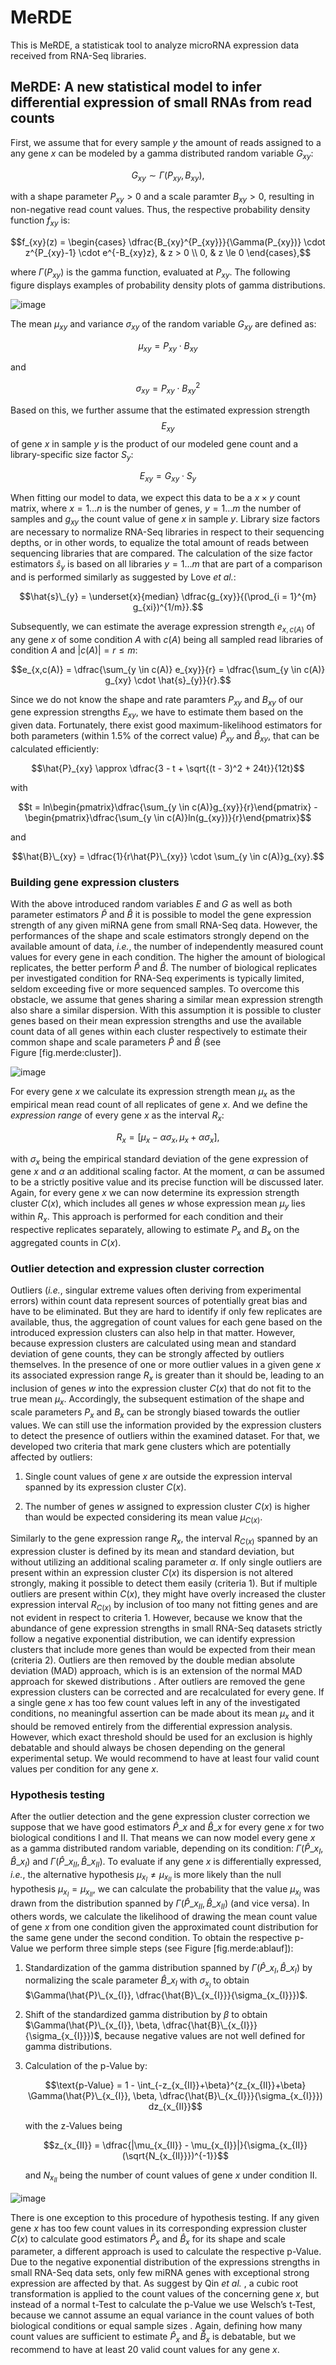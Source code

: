 # MeRDE
This is MeRDE, a statisticak tool to analyze microRNA expression data received from RNA-Seq libraries.

## MeRDE: A new statistical model to infer differential expression of small RNAs from read counts
First, we assume that for every sample *y* the amount of reads assigned to a any gene *x* can be modeled by a gamma distributed random variable $G_{xy}$:

$$G_{xy}\sim\Gamma(P_{xy}, B_{xy}),$$

with a shape parameter $P_{xy} > 0$ and a scale paramter $B_{xy} > 0$, resulting in non-negative read count values. Thus, the respective probability density function $f_{xy}$ is:

$$f_{xy}(z) = \begin{cases}
    \dfrac{B_{xy}^{P_{xy}}}{\Gamma(P_{xy})} \cdot z^{P_{xy}-1} \cdot e^{-B_{xy}z}, & z > 0 \\
    0, & z \le 0
    \end{cases},$$

where $\Gamma(P_{xy})$ is the gamma function, evaluated at $P_{xy}$. The following figure displays examples of probability density plots of gamma distributions.

![image](https://github.com/EmanuelBarth/MeRDE/blob/master/gamma_pdf.png)

The mean $\mu_{xy}$ and variance $\sigma_{xy}$ of the random variable $G_{xy}$ are defined as:

$$\mu_{xy} = P_{xy} \cdot B_{xy}$$ 

and 

$$\sigma_{xy} = P_{xy} \cdot B_{xy}^{2}$$

Based on this, we further assume that the estimated expression strength $$E_{xy}$$ of gene *x* in sample *y* is the product of our modeled gene count and a library-specific size factor $S_y$:

$$E_{xy} = G_{xy} \cdot S_y$$

When fitting our model to data, we expect this data to be a $x \times y$ count matrix, where $x = 1 \dots n$ is the number of genes, $y = 1 \dots m$ the number of samples and $g_{xy}$ the count value of gene $x$ in sample $y$. Library size factors are necessary to normalize RNA-Seq libraries in respect to their sequencing depths, or in other words, to equalize the total amount of reads between sequencing libraries that are compared. The calculation of the size factor estimators $\hat{s}_{y}$ is based on all libraries $y = 1 \dots m$ that are part of a comparison and is performed similarly as suggested by Love *et al.*:

$$\hat{s}\_{y} = \underset{x}{median} \dfrac{g_{xy}}{(\prod_{i = 1}^{m} g_{xi})^{1/m}}.$$

Subsequently, we can estimate the average expression strength $e_{x,c(A)}$ of any gene *x* of some condition *A* with $c(A)$ being all sampled read libraries of condition *A* and $|c(A)| = r \le m$:

$$e_{x,c(A)} = \dfrac{\sum_{y \in c(A)} e_{xy}}{r} = \dfrac{\sum_{y \in c(A)} g_{xy} \cdot \hat{s}_{y}}{r}.$$

Since we do not know the shape and rate paramters $P_{xy}$ and $B_{xy}$ of our gene expression strengths $E_{xy}$, we have to estimate them based on the given data. Fortunately, there exist good maximum-likelihood estimators for both parameters (within 1.5% of the correct value) $\hat{P}_{xy}$ and $\hat{B}_{xy}$, that can be calculated efficiently:

$$\hat{P}_{xy} \approx \dfrac{3 - t + \sqrt{(t - 3)^2 + 24t}}{12t}$$

with

$$t = ln\begin{pmatrix}\dfrac{\sum_{y \in c(A)}g_{xy}}{r}\end{pmatrix} - \begin{pmatrix}\dfrac{\sum_{y \in c(A)}ln(g_{xy})}{r}\end{pmatrix}$$

and

$$\hat{B}\_{xy} = \dfrac{1}{r\hat{P}\_{xy}} \cdot  \sum_{y \in c(A)}g_{xy}.$$

### Building gene expression clusters

With the above introduced random variables *E* and *G* as well as both parameter estimators $\hat{P}$ and $\hat{B}$ it is possible to model the gene expression strength of any given miRNA gene from small RNA-Seq data. However, the performances of the shape and scale estimators strongly depend on the available amount of data, *i.e.*, the number of independently measured count values for every gene in each condition. The higher the amount of biological replicates, the better perform $\hat{P}$ and $\hat{B}$. The number of biological replicates per investigated condition for RNA-Seq experiments is typically limited, seldom exceeding five or more sequenced samples. To overcome this obstacle, we assume that genes sharing a similar mean expression strength also share a similar dispersion. With this assumption it is possible to cluster genes based on their mean expression strengths and use the available count data of all genes within each cluster respectively to estimate their common shape and scale parameters $\hat{P}$ and $\hat{B}$ (see Figure [fig.merde:cluster]).

![image](https://github.com/EmanuelBarth/MeRDE/blob/master/clusters1.jpg)

For every gene *x* we calculate its expression strength mean $\mu_{x}$ as the empirical mean read count of all replicates of gene *x*. And we define the *expression range* of every gene *x* as the interval $R_x$:

$$R_x = [\mu_{x} - \alpha\sigma_x, \mu_{x} + \alpha\sigma_x],$$

with $\sigma_x$ being the empirical standard deviation of the gene expression of gene $x$ and $\alpha$ an additional scaling factor. At the moment, $\alpha$ can be assumed to be a strictly positive value and its precise function will be discussed later. Again, for every gene $x$ we can now determine its expression strength cluster $C(x)$, which includes all genes $w$ whose expression mean $\mu_y$ lies within $R_x$. This approach is performed for each condition and their respective replicates separately, allowing to estimate $P_x$ and $B_x$ on the aggregated counts in $C(x)$.

### Outlier detection and expression cluster correction

Outliers (*i.e.*, singular extreme values often deriving from experimental errors) within count data represent sources of potentially great bias and have to be eliminated. But they are hard to identify if only few replicates are available, thus, the aggregation of count values for each gene based on the introduced expression clusters can also help in that matter. However, because expression clusters are calculated using mean and standard deviation of gene counts, they can be strongly affected by outliers themselves. In the presence of one or more outlier values in a given gene $x$ its associated expression range $R_x$ is greater than it should be, leading to an inclusion of genes $w$ into the expression cluster $C(x)$ that do not fit to the true mean $\mu_x$. Accordingly, the subsequent estimation of the shape and scale parameters $P_x$ and $B_x$ can be strongly biased towards the outlier values. We can still use the information provided by the expression clusters to detect the presence of outliers within the examined dataset. For that, we developed two criteria that mark gene clusters which are potentially affected by outliers:

1.  Single count values of gene $x$ are outside the expression interval spanned by its expression cluster $C(x)$.

2.  The number of genes $w$ assigned to expression cluster $C(x)$ is higher than would be expected considering its mean value $\mu_{C(x)}$.

Similarly to the gene expression range $R_x$, the interval $R_{C(x)}$ spanned by an expression cluster is defined by its mean and standard deviation, but without utilizing an additional scaling parameter $\alpha$.
If only single outliers are present within an expression cluster $C(x)$ its dispersion is not altered strongly, making it possible to detect them easily (criteria 1). But if multiple outliers are present within $C(x)$, they might have overly increased the cluster expression interval $R_{C(x)}$ by inclusion of too many not fitting genes and are not evident in respect to criteria 1. However, because we know that the abundance of gene expression strengths in small RNA-Seq datasets strictly follow a negative exponential distribution, we can identify expression clusters that include more genes than would be expected from their mean (criteria 2). Outliers are then removed by the double median absolute deviation (MAD) approach, which is is an extension of the normal MAD approach for skewed distributions . After outliers are removed the gene expression clusters can be corrected and are recalculated for every gene. If a single gene $x$ has too few count values left in any of the investigated conditions, no meaningful assertion can be made about its mean $\mu_x$ and it should be removed entirely from the differential expression analysis. However, which exact threshold should be used for an exclusion is highly debatable and should always be chosen depending on the general experimental setup. We would recommend to have at least four valid count values per condition for any gene $x$.

### Hypothesis testing

After the outlier detection and the gene expression cluster correction we suppose that we have good estimators $\hat{P}\_x$ and $\hat{B}\_x$ for every gene $x$ for two biological conditions I and II. That means we can now model every gene $x$ as a gamma distributed random variable, depending on its condition: $\Gamma(\hat{P}\_{x_{I}}, \hat{B}\_{x_{I}})$ and $\Gamma(\hat{P}\_{x_{II}}, \hat{B}\_{x_{II}})$. To evaluate if any gene $x$ is differentially expressed, *i.e.*, the alternative hypothesis $\mu_{x_{I}} \ne \mu_{x_{II}}$ is more likely than the null hypothesis $\mu_{x_{I}} = \mu_{x_{II}}$, we can calculate the probability that the value $\mu_{x_{I}}$ was drawn from the distribution spanned by $\Gamma(\hat{P}\_{x_{II}}, \hat{B}\_{x_{II}})$ (and vice versa). In others words, we calculate the likelihood of drawing the mean count value of gene $x$ from one condition given the approximated count distribution for the same gene under the second condition. To obtain the respective p-Value we perform three simple steps (see Figure [fig.merde:ablauf]):

1.  Standardization of the gamma distribution spanned by $\Gamma(\hat{P}\_{x_{I}}, \hat{B}\_{x_{I}})$ by normalizing the scale parameter $\hat{B}\_{x_{I}}$ with $\sigma_{x_{I}}$ to obtain $\Gamma(\hat{P}\_{x_{I}}, \dfrac{\hat{B}\_{x_{I}}}{\sigma_{x_{I}}})$.

2.  Shift of the standardized gamma distribution by $\beta$ to obtain $\Gamma(\hat{P}\_{x_{I}}, \beta, \dfrac{\hat{B}\_{x_{I}}}{\sigma_{x_{I}}})$, because negative values are not well defined for gamma distributions.

3.  Calculation of the p-Value by:

    $$\text{p-Value} = 1 - \int_{-z_{x_{II}}+\beta}^{z_{x_{II}}+\beta} \Gamma(\hat{P}\_{x_{I}}, \beta, \dfrac{\hat{B}\_{x_{I}}}{\sigma_{x_{I}}}) dz_{x_{II}}$$

    with the z-Values being

    $$z_{x_{II}} = \dfrac{|\mu_{x_{II}} - \mu_{x_{I}}|}{\sigma_{x_{II}}(\sqrt{N_{x_{II}}})^{-1}}$$

    and $N_{x_{II}}$ being the number of count values of gene $x$ under condition II.

![image](https://github.com/EmanuelBarth/MeRDE/blob/master/ablauf.png) 

There is one exception to this procedure of hypothesis testing. If any given gene $x$ has too few count values in its corresponding expression cluster $C(x)$ to calculate good estimators $\hat{P}_x$ and $\hat{B}_x$ for its shape and scale parameter, a different approach is used to calculate the respective p-Value. Due to the negative exponential distribution of the expressions strengths in small RNA-Seq data sets, only few miRNA genes with exceptional strong expression are affected by that. As suggest by Qin *et al.* , a cubic root transformation is applied to the count values of the concerning gene $x$, but instead of a normal t-Test to calculate the p-Value we use Welsch’s t-Test, because we cannot assume an equal variance in the count values of both biological conditions or equal sample sizes . Again, defining how many count values are sufficient to estimate $\hat{P}_x$ and $\hat{B}_x$ is debatable, but we recommend to have at least 20 valid count values for any gene $x$.
